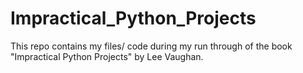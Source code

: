 # Impractical_Python_Projects
 This repo contains my files/ code during my run through of the book "Impractical Python Projects" by Lee Vaughan. 
